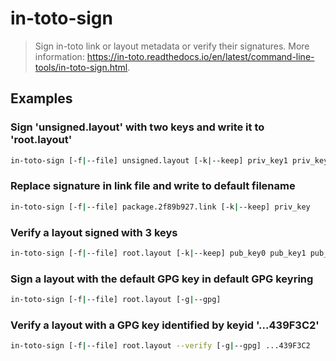 # in-toto-sign

> Sign in-toto link or layout metadata or verify their signatures. More information: <https://in-toto.readthedocs.io/en/latest/command-line-tools/in-toto-sign.html>.

## Examples

### Sign 'unsigned.layout' with two keys and write it to 'root.layout'

```bash
in-toto-sign [-f|--file] unsigned.layout [-k|--keep] priv_key1 priv_key2 [-o|--output] root.layout
```

### Replace signature in link file and write to default filename

```bash
in-toto-sign [-f|--file] package.2f89b927.link [-k|--keep] priv_key
```

### Verify a layout signed with 3 keys

```bash
in-toto-sign [-f|--file] root.layout [-k|--keep] pub_key0 pub_key1 pub_key2 --verify
```

### Sign a layout with the default GPG key in default GPG keyring

```bash
in-toto-sign [-f|--file] root.layout [-g|--gpg]
```

### Verify a layout with a GPG key identified by keyid '...439F3C2'

```bash
in-toto-sign [-f|--file] root.layout --verify [-g|--gpg] ...439F3C2
```
